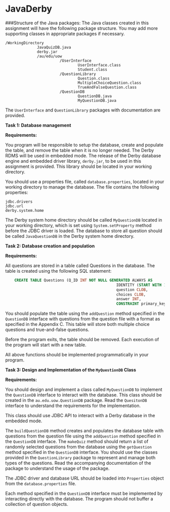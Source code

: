 JavaDerby
=====================

###Structure of the Java packages:
The Java classes created in this assignment will have the following package structure. You may add more supporting classes in appropriate packages if necessary.


    /WorkingDirectory
                  JavaQuizDB.java
                  derby.jar
                  /au/edu/uow
                            /UserInterface
                                    UserInterface.class
                                    Student.class
                            /QuestionLibrary
                                    Question.class
                                    MultipleChoiceQuestion.class
                                    TrueAndFalseQuestion.class
                            /QuestionDB
                                    QuestionDB.java
                                    MyQuestionDB.java


The `UserInterface` and `QuestionLibrary` packages with documentation are provided.

**Task 1: Database management**


**Requirements:**


You program will be responsible to setup the database, create and populate the table, and remove the table when it is no longer needed. The Derby RDMS will be used in embedded mode. The release of the Derby database engine and embedded driver library, `derby.jar`, to be used in this assignment is provided. This library should be located in your working directory.


You should use a properties file, called `database.properties`, located in your working directory to manage the database. The file contains the following properties:


    jdbc.drivers
    jdbc.url
    derby.system.home


The Derby system home directory should be called `MyQuestionDB` located in your working directory, which is set using `System.setProperty` method before the JDBC driver is loaded. The database to store all question should be called `JavaQuestionDB` in the Derby system home directory.


**Task 2: Database creation and population**


**Requirements:**


All questions are stored in a table called Questions in the database. The table is created using the following SQL statement:

```SQL
    CREATE TABLE Questions (Q_ID INT NOT NULL GENERATED ALWAYS AS
                                                 IDENTITY (START WITH 1, INCREMENT BY 1),
                                                 question CLOB,
                                                 choices CLOB,
                                                 answer INT,
                                                 CONSTRAINT primary_key PRIMARY KEY (Q_ID))
```
 
You should populate the table using the `addQuestion` method specified in the `QuestionDB` interface with questions from the question file with a format as specified in the Appendix C. This table will store both multiple choice questions and true-and-false questions.


Before the program exits, the table should be removed. Each execution of the program will start with a new table.


All above functions should be implemented programmatically in your program.


**Task 3: Design and Implementation of the `MyQuestionDB` Class**


**Requirements:**


You should design and implement a class called `MyQuestionDB` to implement the `QuestionDB` interface to interact with the database. This class should be created in the `au.edu.uow.QuestionDB` package. Read the `QuesitonDB` interface to understand the requirements for the implementation.


This class should use JDBC API to interact with a Derby database in the embedded mode.


The `buildQuestionDB` method creates and populates the database table with questions from the question file using the `addQuestion` method specified in the `QuestionDB` interface. The `makeQuiz` method should return a list of randomly selected questions from the database using the `getQuestion` method specified in the `QuestionDB` interface. You should use the classes provided in the `QuestionLibrary` package to represent and manage both types of the questions. Read the accompanying documentation of the package to understand the usage of the package.


The JDBC driver and database URL should be loaded into `Properties` object from the `database.properties` file.


Each method specified in the `QuestionDB` interface must be implemented by interacting directly with the database. The program should not buffer a collection of question objects.
